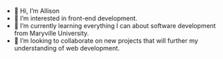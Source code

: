 - 👋 Hi, I’m Allison
- 👀 I’m interested in front-end development. 
- 🌱 I’m currently learning everything I can about software development from Maryville University.
- 💞️ I’m looking to collaborate on new projects that will further my understanding of web development.

<!---
abkelley01/abkelley01 is a ✨ special ✨ repository because its `README.md` (this file) appears on your GitHub profile.
You can click the Preview link to take a look at your changes.
--->
